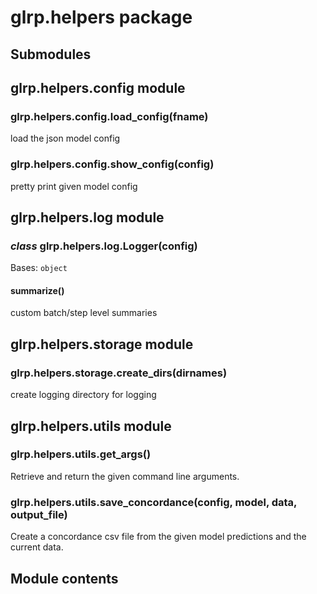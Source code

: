 # glrp.helpers package

## Submodules

## glrp.helpers.config module


### glrp.helpers.config.load_config(fname)
load the json model config


### glrp.helpers.config.show_config(config)
pretty print given model config

## glrp.helpers.log module


### _class_ glrp.helpers.log.Logger(config)
Bases: `object`


#### summarize()
custom batch/step level summaries

## glrp.helpers.storage module


### glrp.helpers.storage.create_dirs(dirnames)
create logging directory for logging

## glrp.helpers.utils module


### glrp.helpers.utils.get_args()
Retrieve and return the given command line arguments.


### glrp.helpers.utils.save_concordance(config, model, data, output_file)
Create a concordance csv file from the given model predictions
and the current data.

## Module contents
